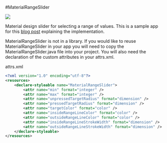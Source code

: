#MaterialRangeSlider

![](http://i.imgur.com/2hou4LT.gif)

Material design slider for selecting a range of values.  This is a sample app for this [blog post](http://toastdroid.com/2015/06/19/material-range-slider/) explaining the implementation.

MaterialRangeSlider is not in a library.  If you would like to reuse MaterialRangeSlider in your app you will need to copy the MaterialRangeSlider.java file into your project.  You will also need the declaration of the custom attributes in your attrs.xml.  


attrs.xml

```xml
<?xml version="1.0" encoding="utf-8"?>
<resources>
    <declare-styleable name="MaterialRangeSlider">
        <attr name="min" format="integer" />
        <attr name="max" format="integer" />
        <attr name="unpressedTargetRadius" format="dimension" />
        <attr name="pressedTargetRadius" format="dimension" />
        <attr name="targetColor" format="color" />
        <attr name="insideRangeLineColor" format="color" />
        <attr name="outsideRangeLineColor" format="color" />
        <attr name="insideRangeLineStrokeWidth" format="dimension" />
        <attr name="outsideRangeLineStrokeWidth" format="dimension" />
    </declare-styleable>
</resources>
```
